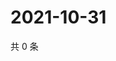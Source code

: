 # 2021-10-31

共 0 条

<!-- BEGIN WEIBO -->
<!-- 最后更新时间 Sun Oct 31 2021 15:08:38 GMT+0800 (China Standard Time) -->

<!-- END WEIBO -->
